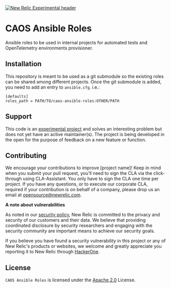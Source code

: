 [![New Relic Experimental header](https://github.com/newrelic/opensource-website/raw/master/src/images/categories/Experimental.png)](https://opensource.newrelic.com/oss-category/#new-relic-experimental)

# CAOS Ansible Roles 

Ansible roles to be used in internal projects for automated tests and OpenTelemetry environments provisioner.

## Installation

This repository is meant to be used as a git submodule so the existing roles can be shared among different projects.
Once the git submodule is added, you need to add an entry to `ansible.cfg`. i.e.:
```
[defaults]
roles_path = PATH/TO/caos-ansible-roles:OTHER/PATH

```

## Support

This code is an [experimental project](https://opensource.newrelic.com/oss-category/#new-relic-experimental) and solves an interesting problem but does not yet have an active maintainer(s). The project is being developed in the open for the purpose of feedback on a new feature or function.


## Contributing
We encourage your contributions to improve [project name]! Keep in mind when you submit your pull request, you'll need to sign the CLA via the click-through using CLA-Assistant. You only have to sign the CLA one time per project.
If you have any questions, or to execute our corporate CLA, required if your contribution is on behalf of a company,  please drop us an email at opensource@newrelic.com.

**A note about vulnerabilities**

As noted in our [security policy](../../security/policy), New Relic is committed to the privacy and security of our customers and their data. We believe that providing coordinated disclosure by security researchers and engaging with the security community are important means to achieve our security goals.

If you believe you have found a security vulnerability in this project or any of New Relic's products or websites, we welcome and greatly appreciate you reporting it to New Relic through [HackerOne](https://hackerone.com/newrelic).

## License
`CAOS Ansible Roles` is licensed under the [Apache 2.0](http://apache.org/licenses/LICENSE-2.0.txt) License.
